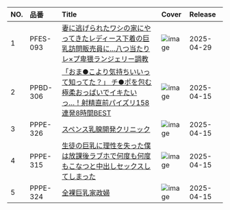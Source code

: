 |NO.|品番|Title|Cover|Release|
|:---|:---|:---|:---|:---|
1|PFES-093|[妻に逃げられたワシの家にやってきたレディース下着の巨乳訪問販売員に…八つ当たりレ×プ卑猥ランジェリー調教](https://www.avmoive.top/index.php/archives/57036/)|![image](https://cdn.up-timely.com/image/20/content/78568/FJGGY9GE8kxFb94UDerZsKk9l5e7NXzL52w7JNtn.jpg)|2025-04-29
2|PPBD-306|[「おま●こより気持ちいいって知ってた？」 チ●ポを包む極柔おっぱいでイキたいっ…！射精直前パイズリ158連発8時間BEST](https://www.avmoive.top/index.php/archives/57106/)|![image](https://cdn.up-timely.com/image/20/content/78912/4YVPdCsP5GF8qxxvCltQa4pqgEWqX7C8JlW9ZY3X.jpg)|2025-04-15
3|PPPE-326|[スペンス乳腺開発クリニック](https://www.avmoive.top/index.php/archives/57105/)|![image](https://cdn.up-timely.com/image/20/content/78916/4CmE8ZnVk8lnWrlLGQ5zk28oLOSfu4S8YU3Gkr1v.jpg)|2025-04-15
4|PPPE-315|[生徒の巨乳に理性を失った僕は放課後ラブホで何度も何度もこなつと中出しセックスしてしまった](https://www.avmoive.top/index.php/archives/57104/)|![image](https://cdn.up-timely.com/image/20/content/78913/viMpRVfbHHBH9DiKAM6dsvemvxojU3K9XwUt48gu.jpg)|2025-04-15
5|PPPE-324|[全裸巨乳家政婦](https://www.avmoive.top/index.php/archives/57103/)|![image](https://cdn.up-timely.com/image/20/content/78914/XOpGRi4GStoLJUDImFIsk6iCJv8QeiGisD9s9Dz8.jpg)|2025-04-15